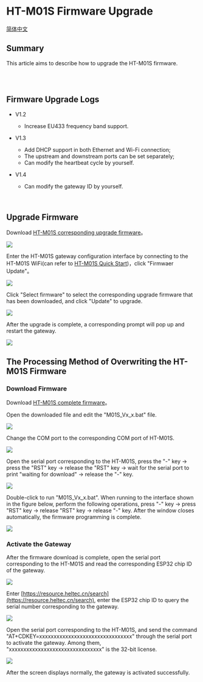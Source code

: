 # HT-M01S Firmware Upgrade

[简体中文](https://heltec-automation.readthedocs.io/zh_CN/latest/gateway/ht-m01s/update_firmware.html)


## Summary

This article aims to describe how to upgrade the HT-M01S firmware.

```Tip:: Since the V1.2 version of the firmware has added the HT-M01S to support frequency bands, when V1.1 and below are upgraded to V1.2 and above, the HT-M01S will display incorrect frequency bands in the web configuration interface, but It does not affect normal use. At this time, the frequency band is subject to serial port printing and screen display. For the solution, please refer to "HT-M01S firmware overwrite processing method" below.

```

&nbsp;

## Firmware Upgrade Logs

- V1.2

  - Increase EU433 frequency band support.
- V1.3

  - Add DHCP support in both Ethernet and Wi-Fi connection;
  - The upstream and downstream ports can be set separately;
  - Can modify the heartbeat cycle by yourself.
- V1.4
  - Can modify the gateway ID by yourself.

&nbsp;

## Upgrade Firmware

Download [HT-M01S corresponding upgrade firmware](https://resource.heltec.cn/download/HT-M01S/firmware)。

![](img/update_firmware/01.png)

Enter the HT-M01S gateway configuration interface by connecting to the HT-M01S WiFi(can refer to [HT-M01S Quick Start](https://heltec-automation-docs.readthedocs.io/en/latest/gateway/ht-m01s/quick_start.html))，click "Firmwaer Update"。

![](img/update_firmware/02.png)

Click "Select firmware" to select the corresponding upgrade firmware that has been downloaded, and click "Update" to upgrade.

![](img/update_firmware/03.png)

After the upgrade is complete, a corresponding prompt will pop up and restart the gateway.

![](img/update_firmware/04.png)

## The Processing Method of Overwriting the HT-M01S Firmware

### Download Firmware

Download [HT-M01S complete firmware](https://resource.heltec.cn/download/HT-M01S/firmware/complete_firmware)。

Open the downloaded file and edit the "M01S_Vx_x.bat" file.

![](img/update_firmware/05.png)

Change the COM port to the corresponding COM port of HT-M01S.

![](img/update_firmware/06.png)

Open the serial port corresponding to the HT-M01S, press the "-" key -> press the "RST" key -> release the "RST" key -> wait for the serial port to print "waiting for download" -> release the "-" key.

![](img/update_firmware/07.png)

Double-click to run "M01S_Vx_x.bat". When running to the interface shown in the figure below, perform the following operations, press "-" key -> press "RST" key -> release "RST" key -> release "-" key. After the window closes automatically, the firmware programming is complete.

![](img/update_firmware/08.png)

### Activate the Gateway

After the firmware download is complete, open the serial port corresponding to the HT-M01S and read the corresponding ESP32 chip ID of the gateway.

![](img/update_firmware/09.png)

Enter [https://resource.heltec.cn/search](https://resource.heltec.cn/search), enter the ESP32 chip ID to query the serial number corresponding to the gateway.

![](img/update_firmware/10.png)

Open the serial port corresponding to the HT-M01S, and send the command "AT+CDKEY=xxxxxxxxxxxxxxxxxxxxxxxxxxxxxxxx" through the serial port to activate the gateway. Among them, "xxxxxxxxxxxxxxxxxxxxxxxxxxxxxxxx" is the 32-bit license.

![](img/update_firmware/11.png)

After the screen displays normally, the gateway is activated successfully.

